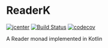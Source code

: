 # ReaderK

[![jcenter](https://api.bintray.com/packages/mercari-inc/maven/ReaderK/images/download.svg)](https://bintray.com/mercari-inc/maven/ReaderK/_latestVersion) 
[![Build Status](https://circleci.com/gh/mercari/ReaderK.svg?style=svg)](https://circleci.com/gh/mercari/ReaderK)
[![codecov](https://codecov.io/gh/mercari/ReaderK/branch/master/graph/badge.svg)](https://codecov.io/gh/mercari/ReaderK)

A Reader monad implemented in Kotlin
